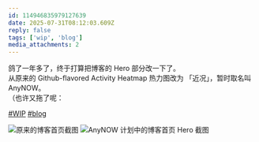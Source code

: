 ```yaml
---
id: 114946835979127639
date: 2025-07-31T08:12:03.609Z
reply: false
tags: ['wip', 'blog']
media_attachments: 2
---
```


鸽了一年多了，终于打算把博客的 Hero 部分改一下了。  
从原来的 Github-flavored Activity Heatmap 热力图改为 「近况」，暂时取名叫 AnyNOW。  
（也许又拖了呢：

[#WIP](https://e5n.cc/tags/WIP) [#blog](https://e5n.cc/tags/blog)

![原来的博客首页截图](https://files.e5n.cc/media_attachments/files/114/946/831/207/198/090/original/d4945cc6dbfae731.png)
![AnyNOW 计划中的博客首页 Hero 截图](https://files.e5n.cc/media_attachments/files/114/946/832/531/583/399/original/5aebbeef10e25398.png)
